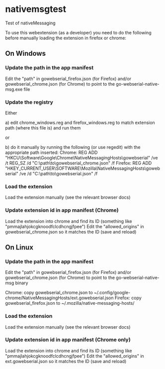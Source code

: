 # nativemsgtest
Test of nativeMessaging

To use this webextension (as a developer) you need to do the following before manually loading the extension in firefox or chrome:

## On Windows

### Update the path in the app manifest
Edit the "path" in gowebserial_firefox.json (for Firefox) and/or gowebserial_chrome.json (for Chrome) to point to the go-webserial-native-msg.exe file

### Update the registry
Either

a) edit chrome_windows.reg and firefox_windows.reg to match extension path (where this file is) and run them

or

b) do it manually by running the following (or use regedit) with the appropriate path inserted:
Chrome: REG ADD "HKCU\Software\Google\Chrome\NativeMessagingHosts\gowebserial" /ve /t REG_SZ /d "C:\path\to\gowebserial_chrome.json" /f
Firefox: REG ADD "HKEY_CURRENT_USER\SOFTWARE\Mozilla\NativeMessagingHosts\gowebserial" /ve /d "C:\path\to\gowebserial.json" /f

### Load the extension
Load the extension manually (see the relevant browser docs)

### Update extension id in app manifest (Chrome)
Load the extension into chrome and find its ID (something like "pmmajlahjokcgknoodfclcdhcngjfpee")
Edit the "allowed_origins" in gowebserial_chrome.json so it matches the ID
(save and reload)

## On Linux

### Update the path in the app manifest
Edit the "path" in gowebserial_firefox.json (for Firefox) and/or gowebserial_chrome.json (for Chrome) to point to the go-webserial-native-msg binary

Chrome: copy gowebserial_chrome.json to ~/.config/google-chrome/NativeMessagingHosts/ext.gowebserial.json
Firefox: copy gowebserial_firefox.json to ~/.mozilla/native-messaging-hosts/

### Load the extension
Load the extension manually (see the relevant browser docs)

### Update extension id in app manifest (Chrome only)
Load the extension into chrome and find its ID (something like "pmmajlahjokcgknoodfclcdhcngjfpee")
Edit the "allowed_origins" in ext.gowebserial.json so it matches the ID
(save and reload)

